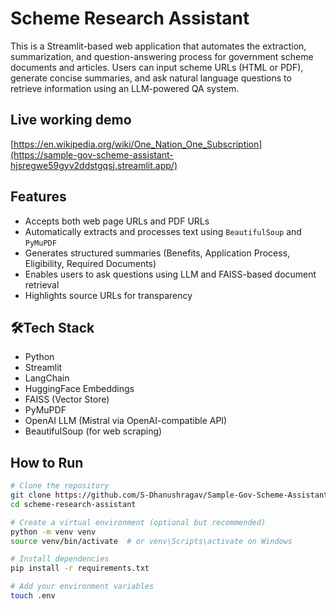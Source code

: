 # Scheme Research Assistant

This is a Streamlit-based web application that automates the extraction, summarization, and question-answering process for government scheme documents and articles. Users can input scheme URLs (HTML or PDF), generate concise summaries, and ask natural language questions to retrieve information using an LLM-powered QA system.

## Live working demo
[https://en.wikipedia.org/wiki/One_Nation_One_Subscription](https://sample-gov-scheme-assistant-hjsregwe59gyv2ddstgqsj.streamlit.app/)

## Features

- Accepts both web page URLs and PDF URLs
- Automatically extracts and processes text using `BeautifulSoup` and `PyMuPDF`
- Generates structured summaries (Benefits, Application Process, Eligibility, Required Documents)
- Enables users to ask questions using LLM and FAISS-based document retrieval
- Highlights source URLs for transparency

## 🛠Tech Stack

- Python
- Streamlit
- LangChain
- HuggingFace Embeddings
- FAISS (Vector Store)
- PyMuPDF
- OpenAI LLM (Mistral via OpenAI-compatible API)
- BeautifulSoup (for web scraping)

## How to Run

```bash
# Clone the repository
git clone https://github.com/S-Dhanushragav/Sample-Gov-Scheme-Assistant.git
cd scheme-research-assistant

# Create a virtual environment (optional but recommended)
python -m venv venv
source venv/bin/activate  # or venv\Scripts\activate on Windows

# Install dependencies
pip install -r requirements.txt

# Add your environment variables
touch .env
